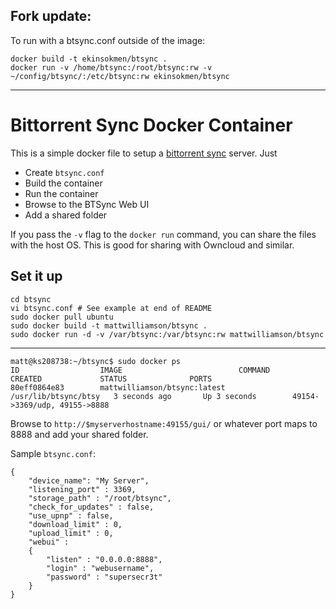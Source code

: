 ## Fork update:
To run with a btsync.conf outside of the image:

    docker build -t ekinsokmen/btsync .
    docker run -v /home/btsync:/root/btsync:rw -v ~/config/btsync/:/etc/btsync:rw ekinsokmen/btsync

---

# Bittorrent Sync Docker Container

This is a simple docker file to setup a [bittorrent sync](http://labs.bittorrent.com/experiments/sync.html) server. Just

 * Create `btsync.conf`
 * Build the container
 * Run the container
 * Browse to the BTSync Web UI
 * Add a shared folder

If you pass the `-v` flag to the `docker run` command, you can share the files with the host OS. This is good for sharing with Owncloud and similar.

## Set it up

    cd btsync
    vi btsync.conf # See example at end of README
    sudo docker pull ubuntu
    sudo docker build -t mattwilliamson/btsync .
    sudo docker run -d -v /var/btsync:/var/btsync:rw mattwilliamson/btsync

----

    matt@ks208738:~/btsync$ sudo docker ps
    ID                  IMAGE                          COMMAND                CREATED             STATUS              PORTS
    80eff0864e83        mattwilliamson/btsync:latest   /usr/lib/btsync/btsy   3 seconds ago       Up 3 seconds        49154->3369/udp, 49155->8888 

Browse to `http://$myserverhostname:49155/gui/` or whatever port maps to 8888 and add your shared folder.

Sample `btsync.conf`:

    {
        "device_name": "My Server",
        "listening_port" : 3369, 
        "storage_path" : "/root/btsync",
        "check_for_updates" : false, 
        "use_upnp" : false,
        "download_limit" : 0, 
        "upload_limit" : 0, 
        "webui" :
        {
            "listen" : "0.0.0.0:8888",
            "login" : "webusername",
            "password" : "supersecr3t"
        } 
    }


